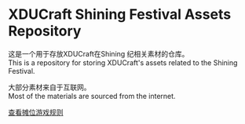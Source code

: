 # XDUCraft Shining Festival Assets Repository

这是一个用于存放XDUCraft在Shining 纪相关素材的仓库。  
This is a repository for storing XDUCraft's assets related to the Shining Festival.

大部分素材来自于互联网。  
Most of the materials are sourced from the internet.

[查看摊位游戏规则](./Rules/Game_Info.html "摊位游戏规则")
